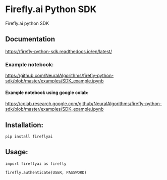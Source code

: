 # Firefly.ai Python SDK
Firefly.ai python SDK 

## Documentation
https://firefly-python-sdk.readthedocs.io/en/latest/

### Example notebook: 
https://github.com/NeuralAlgorithms/firefly-python-sdk/blob/master/examples/SDK_example.ipynb
#### Example notebook using google colab:
https://colab.research.google.com/github/NeuralAlgorithms/firefly-python-sdk/blob/master/examples/SDK_example.ipynb
## Installation:

`pip install fireflyai`

## Usage:

```
import fireflyai as firefly

firefly.authenticate(USER, PASSWORD)


```


